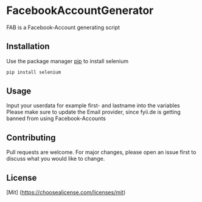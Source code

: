 # FacebookAccountGenerator
FAB is a Facebook-Account generating script

## Installation
Use the package manager [pip](https://pip.pypa.io/en/stable) to install selenium

```bash
pip install selenium
```

## Usage
Input your userdata for example first- and lastname into the variables
Please make sure to update the Email provider, since fyii.de is getting banned from using Facebook-Accounts

## Contributing
Pull requests are welcome. For major changes, please open an issue first to discuss what you would like to change.

## License
[Mit] (https://choosealicense.com/licenses/mit)
